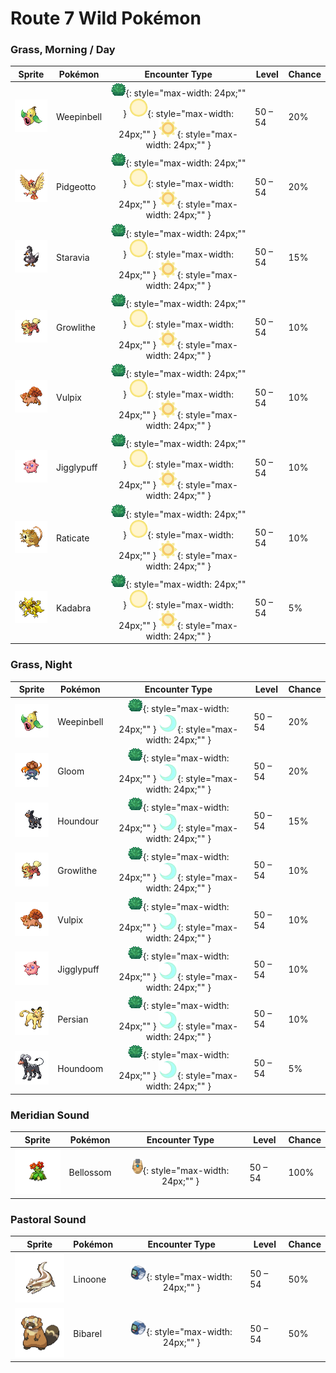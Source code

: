 # Route 7 Wild Pokémon

### Grass, Morning / Day

| Sprite | Pokémon | Encounter Type | Level | Chance |
|:------:|---------|:--------------:|-------|--------|
| ![Weepinbell](../../assets/sprites/weepinbell/front.gif "Weepinbell") | Weepinbell | ![Grass](../../assets/encounter_types/grass.png "Grass"){: style="max-width: 24px;"" } ![Morning](../../assets/encounter_types/morning.png "Morning"){: style="max-width: 24px;"" } ![Day](../../assets/encounter_types/day.png "Day"){: style="max-width: 24px;"" } | 50 – 54 | 20% |
| ![Pidgeotto](../../assets/sprites/pidgeotto/front.gif "Pidgeotto") | Pidgeotto | ![Grass](../../assets/encounter_types/grass.png "Grass"){: style="max-width: 24px;"" } ![Morning](../../assets/encounter_types/morning.png "Morning"){: style="max-width: 24px;"" } ![Day](../../assets/encounter_types/day.png "Day"){: style="max-width: 24px;"" } | 50 – 54 | 20% |
| ![Staravia](../../assets/sprites/staravia/front.gif "Staravia") | Staravia | ![Grass](../../assets/encounter_types/grass.png "Grass"){: style="max-width: 24px;"" } ![Morning](../../assets/encounter_types/morning.png "Morning"){: style="max-width: 24px;"" } ![Day](../../assets/encounter_types/day.png "Day"){: style="max-width: 24px;"" } | 50 – 54 | 15% |
| ![Growlithe](../../assets/sprites/growlithe/front.gif "Growlithe") | Growlithe | ![Grass](../../assets/encounter_types/grass.png "Grass"){: style="max-width: 24px;"" } ![Morning](../../assets/encounter_types/morning.png "Morning"){: style="max-width: 24px;"" } ![Day](../../assets/encounter_types/day.png "Day"){: style="max-width: 24px;"" } | 50 – 54 | 10% |
| ![Vulpix](../../assets/sprites/vulpix/front.gif "Vulpix") | Vulpix | ![Grass](../../assets/encounter_types/grass.png "Grass"){: style="max-width: 24px;"" } ![Morning](../../assets/encounter_types/morning.png "Morning"){: style="max-width: 24px;"" } ![Day](../../assets/encounter_types/day.png "Day"){: style="max-width: 24px;"" } | 50 – 54 | 10% |
| ![Jigglypuff](../../assets/sprites/jigglypuff/front.gif "Jigglypuff") | Jigglypuff | ![Grass](../../assets/encounter_types/grass.png "Grass"){: style="max-width: 24px;"" } ![Morning](../../assets/encounter_types/morning.png "Morning"){: style="max-width: 24px;"" } ![Day](../../assets/encounter_types/day.png "Day"){: style="max-width: 24px;"" } | 50 – 54 | 10% |
| ![Raticate](../../assets/sprites/raticate/front.gif "Raticate") | Raticate | ![Grass](../../assets/encounter_types/grass.png "Grass"){: style="max-width: 24px;"" } ![Morning](../../assets/encounter_types/morning.png "Morning"){: style="max-width: 24px;"" } ![Day](../../assets/encounter_types/day.png "Day"){: style="max-width: 24px;"" } | 50 – 54 | 10% |
| ![Kadabra](../../assets/sprites/kadabra/front.gif "Kadabra") | Kadabra | ![Grass](../../assets/encounter_types/grass.png "Grass"){: style="max-width: 24px;"" } ![Morning](../../assets/encounter_types/morning.png "Morning"){: style="max-width: 24px;"" } ![Day](../../assets/encounter_types/day.png "Day"){: style="max-width: 24px;"" } | 50 – 54 | 5% |

### Grass, Night

| Sprite | Pokémon | Encounter Type | Level | Chance |
|:------:|---------|:--------------:|-------|--------|
| ![Weepinbell](../../assets/sprites/weepinbell/front.gif "Weepinbell") | Weepinbell | ![Grass](../../assets/encounter_types/grass.png "Grass"){: style="max-width: 24px;"" } ![Night](../../assets/encounter_types/night.png "Night"){: style="max-width: 24px;"" } | 50 – 54 | 20% |
| ![Gloom](../../assets/sprites/gloom/front.gif "Gloom") | Gloom | ![Grass](../../assets/encounter_types/grass.png "Grass"){: style="max-width: 24px;"" } ![Night](../../assets/encounter_types/night.png "Night"){: style="max-width: 24px;"" } | 50 – 54 | 20% |
| ![Houndour](../../assets/sprites/houndour/front.gif "Houndour") | Houndour | ![Grass](../../assets/encounter_types/grass.png "Grass"){: style="max-width: 24px;"" } ![Night](../../assets/encounter_types/night.png "Night"){: style="max-width: 24px;"" } | 50 – 54 | 15% |
| ![Growlithe](../../assets/sprites/growlithe/front.gif "Growlithe") | Growlithe | ![Grass](../../assets/encounter_types/grass.png "Grass"){: style="max-width: 24px;"" } ![Night](../../assets/encounter_types/night.png "Night"){: style="max-width: 24px;"" } | 50 – 54 | 10% |
| ![Vulpix](../../assets/sprites/vulpix/front.gif "Vulpix") | Vulpix | ![Grass](../../assets/encounter_types/grass.png "Grass"){: style="max-width: 24px;"" } ![Night](../../assets/encounter_types/night.png "Night"){: style="max-width: 24px;"" } | 50 – 54 | 10% |
| ![Jigglypuff](../../assets/sprites/jigglypuff/front.gif "Jigglypuff") | Jigglypuff | ![Grass](../../assets/encounter_types/grass.png "Grass"){: style="max-width: 24px;"" } ![Night](../../assets/encounter_types/night.png "Night"){: style="max-width: 24px;"" } | 50 – 54 | 10% |
| ![Persian](../../assets/sprites/persian/front.gif "Persian") | Persian | ![Grass](../../assets/encounter_types/grass.png "Grass"){: style="max-width: 24px;"" } ![Night](../../assets/encounter_types/night.png "Night"){: style="max-width: 24px;"" } | 50 – 54 | 10% |
| ![Houndoom](../../assets/sprites/houndoom/front.gif "Houndoom") | Houndoom | ![Grass](../../assets/encounter_types/grass.png "Grass"){: style="max-width: 24px;"" } ![Night](../../assets/encounter_types/night.png "Night"){: style="max-width: 24px;"" } | 50 – 54 | 5% |

### Meridian Sound

| Sprite | Pokémon | Encounter Type | Level | Chance |
|:------:|---------|:--------------:|-------|--------|
| ![Bellossom](../../assets/sprites/bellossom/front.gif "Bellossom") | Bellossom | ![Meridian Sound](../../assets/encounter_types/meridian_sound.png "Meridian Sound"){: style="max-width: 24px;"" } | 50 – 54 | 100% |

### Pastoral Sound

| Sprite | Pokémon | Encounter Type | Level | Chance |
|:------:|---------|:--------------:|-------|--------|
| ![Linoone](../../assets/sprites/linoone/front.gif "Linoone") | Linoone | ![Pastoral Sound](../../assets/encounter_types/pastoral_sound.png "Pastoral Sound"){: style="max-width: 24px;"" } | 50 – 54 | 50% |
| ![Bibarel](../../assets/sprites/bibarel/front.gif "Bibarel") | Bibarel | ![Pastoral Sound](../../assets/encounter_types/pastoral_sound.png "Pastoral Sound"){: style="max-width: 24px;"" } | 50 – 54 | 50% |

